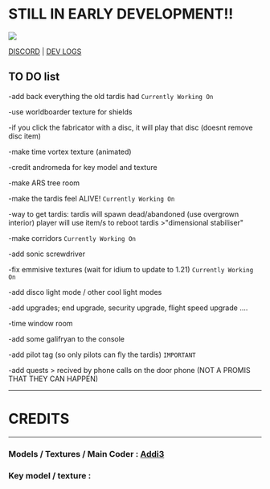 # STILL IN EARLY DEVELOPMENT!!
![](https://dub01pap001files.storage.live.com/y4mdNeQDMjk0S0K73eDLShcdJS2JyrTjh_Mfb20Gd7xpu8nzj8sskBC9gIyhXK9EDKV_EdLCf4b6-yg5OK1NpvhShg7xvdzkZ0GFw9nWeH-sys4PRi7g9r7aEGpnx0RLv5QDcmw0jmvRXp2t5jg5XZIgeCVaO7Ew0WvbDNkx0p2RopQJAGa0u7lsDeSCfLTvjb1UKQQ9Ap_t3f4jI2SPihMJ9unpb_aiuI0zp7P9QAj5_g?encodeFailures=1&width=1018&height=437)

[DISCORD](https://discord.com/invite/cRPjGDy37p) | [DEV LOGS](https://youtube.com/playlist?list=PLnrSfYm4DiXkvuy0egSI8jkkjkd_lfECR&si=jPogT5T67gG-tEiM)

## TO DO list
-add back everything the old tardis had  `Currently Working On`

-use worldboarder texture for shields

-if you click the fabricator with a disc, it will play that disc (doesnt remove disc item)

-make time vortex texture (animated)

-credit andromeda for key model and texture

-make ARS tree room

-make the tardis feel ALIVE!  `Currently Working On`

-way to get tardis: tardis will spawn dead/abandoned (use overgrown interior) player will use item/s to reboot tardis >"dimensional stabiliser"

-make corridors  `Currently Working On`

-add sonic screwdriver

-fix emmisive textures (wait for idium to update to 1.21)  `Currently Working On`

-add disco light mode / other cool light modes

-add upgrades; end upgrade, security upgrade, flight speed upgrade ....

-time window room

-add some galifryan to the console

-add pilot tag (so only pilots can fly the tardis) `IMPORTANT`

-add quests > recived by phone calls on the door phone (NOT A PROMIS THAT THEY CAN HAPPEN)

------------------
# CREDITS
----
### Models / Textures / Main Coder : [Addi3](https://github.com/Addi3)
### Key model / texture : 


